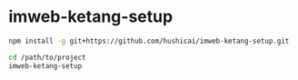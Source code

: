 # imweb-ketang-setup

```bash
npm install -g git+https://github.com/hushicai/imweb-ketang-setup.git

cd /path/to/project
imweb-ketang-setup
```
